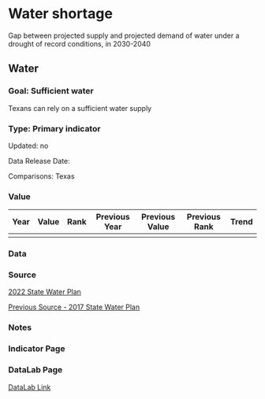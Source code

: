 # Water shortage

Gap between projected supply and projected demand of water under a drought of record conditions, in 2030-2040

## Water

### Goal: Sufficient water

Texans can rely on a sufficient water supply

### Type: Primary indicator

Updated: no

Data Release Date: 

Comparisons: Texas

### Value

| Year      |  Value      | Rank        | Previous Year | Previous Value | Previous Rank | Trend | 
| ----------- | ----------- | ----------- | ----------- | ----------- | ----------- | -----------|
|             |             |             |             |             |             |            | 

### Data

### Source

[2022 State Water Plan](https://2022.texasstatewaterplan.org/statewide)

[Previous Source - 2017 State Water Plan](https://2017.texasstatewaterplan.org/statewide)

### Notes


### Indicator Page


### DataLab Page

[DataLab Link](https://datalab.texas2036.org/osauetb/texas-state-water-plan?accesskey=isfkysd)